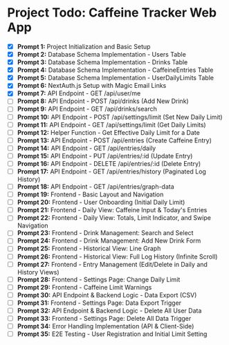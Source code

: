 # Project Todo: Caffeine Tracker Web App

- [X] **Prompt 1:** Project Initialization and Basic Setup
- [X] **Prompt 2:** Database Schema Implementation - Users Table
- [X] **Prompt 3:** Database Schema Implementation - Drinks Table
- [X] **Prompt 4:** Database Schema Implementation - CaffeineEntries Table
- [X] **Prompt 5:** Database Schema Implementation - UserDailyLimits Table
- [X] **Prompt 6:** NextAuth.js Setup with Magic Email Links
- [X] **Prompt 7:** API Endpoint - GET /api/user/me
- [ ] **Prompt 8:** API Endpoint - POST /api/drinks (Add New Drink)
- [ ] **Prompt 9:** API Endpoint - GET /api/drinks/search
- [ ] **Prompt 10:** API Endpoint - POST /api/settings/limit (Set New Daily Limit)
- [ ] **Prompt 11:** API Endpoint - GET /api/settings/limit (Get Daily Limits)
- [ ] **Prompt 12:** Helper Function - Get Effective Daily Limit for a Date
- [ ] **Prompt 13:** API Endpoint - POST /api/entries (Create Caffeine Entry)
- [ ] **Prompt 14:** API Endpoint - GET /api/entries/daily
- [ ] **Prompt 15:** API Endpoint - PUT /api/entries/:id (Update Entry)
- [ ] **Prompt 16:** API Endpoint - DELETE /api/entries/:id (Delete Entry)
- [ ] **Prompt 17:** API Endpoint - GET /api/entries/history (Paginated Log History)
- [ ] **Prompt 18:** API Endpoint - GET /api/entries/graph-data
- [ ] **Prompt 19:** Frontend - Basic Layout and Navigation
- [ ] **Prompt 20:** Frontend - User Onboarding (Initial Daily Limit)
- [ ] **Prompt 21:** Frontend - Daily View: Caffeine Input & Today's Entries
- [ ] **Prompt 22:** Frontend - Daily View: Totals, Limit Indicator, and Swipe Navigation
- [ ] **Prompt 23:** Frontend - Drink Management: Search and Select
- [ ] **Prompt 24:** Frontend - Drink Management: Add New Drink Form
- [ ] **Prompt 25:** Frontend - Historical View: Line Graph
- [ ] **Prompt 26:** Frontend - Historical View: Full Log History (Infinite Scroll)
- [ ] **Prompt 27:** Frontend - Entry Management (Edit/Delete in Daily and History Views)
- [ ] **Prompt 28:** Frontend - Settings Page: Change Daily Limit
- [ ] **Prompt 29:** Frontend - Caffeine Limit Warnings
- [ ] **Prompt 30:** API Endpoint & Backend Logic - Data Export (CSV)
- [ ] **Prompt 31:** Frontend - Settings Page: Data Export Trigger
- [ ] **Prompt 32:** API Endpoint & Backend Logic - Delete All User Data
- [ ] **Prompt 33:** Frontend - Settings Page: Delete All Data Trigger
- [ ] **Prompt 34:** Error Handling Implementation (API & Client-Side)
- [ ] **Prompt 35:** E2E Testing - User Registration and Initial Limit Setting